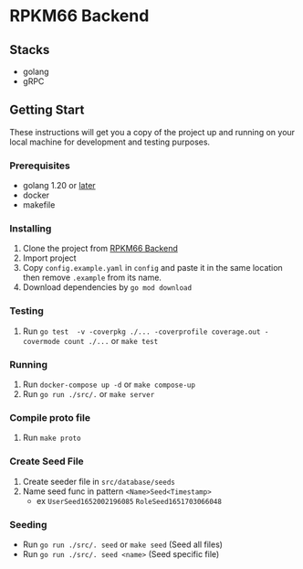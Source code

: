 # RPKM66 Backend

## Stacks
- golang
- gRPC

## Getting Start
These instructions will get you a copy of the project up and running on your local machine for development and testing purposes.

### Prerequisites
- golang 1.20 or [later](https://go.dev)
- docker
- makefile

### Installing
1. Clone the project from [RPKM66 Backend](https://github.com/isd-sgcu/rpkm66-backend)
2. Import project
3. Copy `config.example.yaml` in `config` and paste it in the same location then remove `.example` from its name.
4. Download dependencies by `go mod download`

### Testing
1. Run `go test  -v -coverpkg ./... -coverprofile coverage.out -covermode count ./...` or `make test`

### Running
1. Run `docker-compose up -d` or `make compose-up`
2. Run `go run ./src/.` or `make server`

### Compile proto file
1. Run `make proto`

### Create Seed File
1. Create seeder file in `src/database/seeds`
2. Name seed func in pattern `<Name>Seed<Timestamp>`
   - ex `UserSeed1652002196085` `RoleSeed1651703066048`

### Seeding
- Run `go run ./src/. seed` or `make seed` (Seed all files)
- Run `go run ./src/. seed <name>` (Seed specific file)

